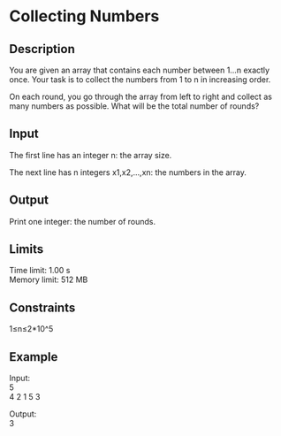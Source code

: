 # Collecting Numbers

## Description
You are given an array that contains each number between 1…n exactly once. Your task is to collect the numbers from 1 to n in increasing order.

On each round, you go through the array from left to right and collect as many numbers as possible. What will be the total number of rounds?

## Input

The first line has an integer n: the array size.

The next line has n integers x1,x2,…,xn: the numbers in the array.

## Output

Print one integer: the number of rounds.

## Limits
Time limit: 1.00 s  
Memory limit: 512 MB

## Constraints
1≤n≤2*10^5

## Example 

Input:  
5  
4 2 1 5 3

Output:  
3